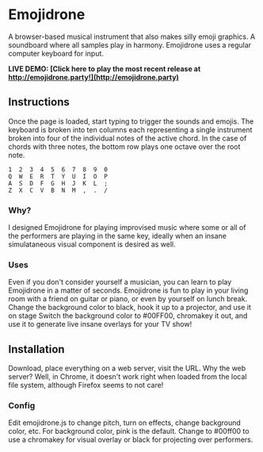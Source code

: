 # Emojidrone

A browser-based musical instrument that also makes silly emoji graphics. A soundboard where all samples play in harmony. Emojidrone uses a regular computer keyboard for input. 

**LIVE DEMO: [Click here to play the most recent release at http://emojidrone.party!](http://emojidrone.party)**

## Instructions

Once the page is loaded, start typing to trigger the sounds and emojis. The keyboard is broken into ten columns each representing a single instrument broken into four of the individual notes of the active chord. In the case of chords with three notes, the bottom row plays one octave over the root note.

```
1  2  3  4  5  6  7  8  9  0
Q  W  E  R  T  Y  U  I  O  P
A  S  D  F  G  H  J  K  L  ;
Z  X  C  V  B  N  M  ,  .  /
```

### Why?
I designed Emojidrone for playing improvised music where some or all of the performers are playing in the same key, ideally when an insane simulataneous visual component is desired as well. 

### Uses
Even if you don't consider yourself a musician, you can learn to play Emojidrone in a matter of seconds. Emojidrone is fun to play in your living room with a friend on guitar or piano, or even by yourself on lunch break. Change the background color to black, hook it up to a projector, and use it on stage Switch the background color to #00FF00, chromakey it out, and use it to generate live insane overlays for your TV show!


## Installation 
Download, place everything on a web server, visit the URL. Why the web server? Well, in Chrome, it doesn't work right when loaded from the local file system, although Firefox seems to not care!


### Config

Edit emojidrone.js to change pitch, turn on effects, change background color, etc. For background color, pink is the default. Change to #00ff00 to use a chromakey for visual overlay or black for projecting over performers.
